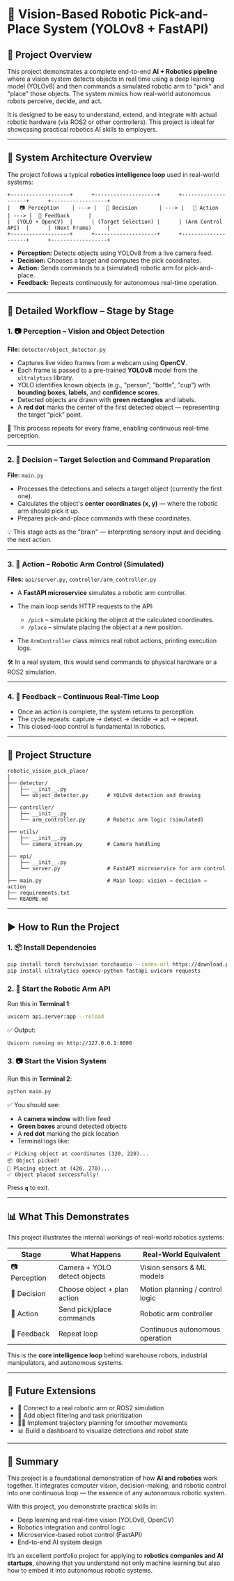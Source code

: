 # 🤖 Vision-Based Robotic Pick-and-Place System (YOLOv8 + FastAPI)

## 📌 Project Overview

This project demonstrates a complete end-to-end **AI + Robotics pipeline** where a vision system detects objects in real time using a deep learning model (YOLOv8) and then commands a simulated robotic arm to "pick" and "place" those objects. The system mimics how real-world autonomous robots perceive, decide, and act.

It is designed to be easy to understand, extend, and integrate with actual robotic hardware (via ROS2 or other controllers). This project is ideal for showcasing practical robotics AI skills to employers.

---

## 🧠 System Architecture Overview

The project follows a typical **robotics intelligence loop** used in real-world systems:

```
+-------------------+      +--------------------+      +--------------------+      +------------------+
|   📷 Perception    | ---> |   🧠 Decision       | ---> |   🦾 Action         | ---> |  🔁 Feedback      |
|  (YOLO + OpenCV)  |      | (Target Selection) |      | (Arm Control API)  |      | (Next Frame)     |
+-------------------+      +--------------------+      +--------------------+      +------------------+
```

* **Perception:** Detects objects using YOLOv8 from a live camera feed.
* **Decision:** Chooses a target and computes the pick coordinates.
* **Action:** Sends commands to a (simulated) robotic arm for pick-and-place.
* **Feedback:** Repeats continuously for autonomous real-time operation.

---

## 🧠 Detailed Workflow – Stage by Stage

### 1. 📷 Perception – Vision and Object Detection

**File:** `detector/object_detector.py`

* Captures live video frames from a webcam using **OpenCV**.
* Each frame is passed to a pre-trained **YOLOv8** model from the `ultralytics` library.
* YOLO identifies known objects (e.g., "person", "bottle", "cup") with **bounding boxes**, **labels**, and **confidence scores**.
* Detected objects are drawn with **green rectangles** and labels.
* A **red dot** marks the center of the first detected object — representing the target “pick” point.

🔁 This process repeats for every frame, enabling continuous real-time perception.

---

### 2. 🧠 Decision – Target Selection and Command Preparation

**File:** `main.py`

* Processes the detections and selects a target object (currently the first one).
* Calculates the object's **center coordinates (x, y)** — where the robotic arm should pick it up.
* Prepares pick-and-place commands with these coordinates.

💡 This stage acts as the "brain" — interpreting sensory input and deciding the next action.

---

### 3. 🦾 Action – Robotic Arm Control (Simulated)

**Files:** `api/server.py`, `controller/arm_controller.py`

* A **FastAPI microservice** simulates a robotic arm controller.
* The main loop sends HTTP requests to the API:

  * `/pick` – simulate picking the object at the calculated coordinates.
  * `/place` – simulate placing the object at a new position.
* The `ArmController` class mimics real robot actions, printing execution logs.

🛠️ In a real system, this would send commands to physical hardware or a ROS2 simulation.

---

### 4. 🔁 Feedback – Continuous Real-Time Loop

* Once an action is complete, the system returns to perception.
* The cycle repeats: capture → detect → decide → act → repeat.
* This closed-loop control is fundamental in robotics.

---

## 📂 Project Structure

```
robotic_vision_pick_place/
│
├── detector/
│   ├── __init__.py
│   └── object_detector.py      # YOLOv8 detection and drawing
│
├── controller/
│   ├── __init__.py
│   └── arm_controller.py       # Robotic arm logic (simulated)
│
├── utils/
│   ├── __init__.py
│   └── camera_stream.py        # Camera handling
│
├── api/
│   ├── __init__.py
│   └── server.py               # FastAPI microservice for arm control
│
├── main.py                     # Main loop: vision → decision → action
├── requirements.txt
└── README.md
```

---

## ▶️ How to Run the Project

### 1. 📦 Install Dependencies

```bash
pip install torch torchvision torchaudio --index-url https://download.pytorch.org/whl/cpu
pip install ultralytics opencv-python fastapi uvicorn requests
```

### 2. 🦾 Start the Robotic Arm API

Run this in **Terminal 1**:

```bash
uvicorn api.server:app --reload
```

✅ Output:

```
Uvicorn running on http://127.0.0.1:8000
```

### 3. 📷 Start the Vision System

Run this in **Terminal 2**:

```bash
python main.py
```

✅ You should see:

* A **camera window** with live feed
* **Green boxes** around detected objects
* A **red dot** marking the pick location
* Terminal logs like:

```
✅ Picking object at coordinates (320, 220)...
📦 Object picked!
🚀 Placing object at (420, 270)...
✅ Object placed successfully!
```

Press **`q`** to exit.

---

## 📊 What This Demonstrates

This project illustrates the internal workings of real-world robotics systems:

| Stage         | What Happens                 | Real-World Equivalent           |
| ------------- | ---------------------------- | ------------------------------- |
| 📷 Perception | Camera + YOLO detect objects | Vision sensors & ML models      |
| 🧠 Decision   | Choose object + plan action  | Motion planning / control logic |
| 🦾 Action     | Send pick/place commands     | Robotic arm controller          |
| 🔁 Feedback   | Repeat loop                  | Continuous autonomous operation |

This is the **core intelligence loop** behind warehouse robots, industrial manipulators, and autonomous systems.

---


## 🚀 Future Extensions

* 🤖 Connect to a real robotic arm or ROS2 simulation
* 🧠 Add object filtering and task prioritization
* 🏃‍♂️ Implement trajectory planning for smoother movements
* 📊 Build a dashboard to visualize detections and robot state

---

## 📜 Summary

This project is a foundational demonstration of how **AI and robotics** work together. It integrates computer vision, decision-making, and robotic control into one continuous loop — the essence of any autonomous robotic system.

With this project, you demonstrate practical skills in:

* Deep learning and real-time vision (YOLOv8, OpenCV)
* Robotics integration and control logic
* Microservice-based robot control (FastAPI)
* End-to-end AI system design

It’s an excellent portfolio project for applying to **robotics companies and AI startups**, showing that you understand not only machine learning but also how to embed it into autonomous robotic systems.
